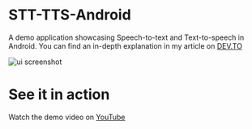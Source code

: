 # STT-TTS-Android
A demo application showcasing Speech-to-text and Text-to-speech in Android. You can find an in-depth explanation in my article on [DEV.TO](https://dev.to/rtficial/speech-to-text-and-text-to-speech-on-android-432p)

![ui screenshot](https://i.postimg.cc/8kRtY3Jf/Screenshot-1590828973.png)

# See it in action
Watch the demo video on [YouTube](https://youtu.be/AGuFeAa_ty4)
